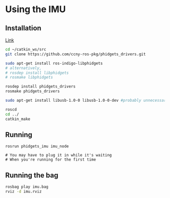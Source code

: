 # Using the IMU

## Installation

[Link](http://wiki.ros.org/phidgets_drivers)

```bash
cd ~/catkin_ws/src
git clone https://github.com/ccny-ros-pkg/phidgets_drivers.git

sudo apt-get install ros-indigo-libphidgets
# alternatively,
# rosdep install libphidgets
# rosmake libphidgets

rosdep install phidgets_drivers
rosmake phidgets_drivers

sudo apt-get install libusb-1.0-0 libusb-1.0-0-dev #probably unnecessary

roscd
cd ../
catkin_make
```

## Running

```
rosrun phidgets_imu imu_node

# You may have to plug it in while it's waiting
# When you're running for the first time

```

## Running the bag

```bash
rosbag play imu.bag
rviz -d imu.rviz
```
